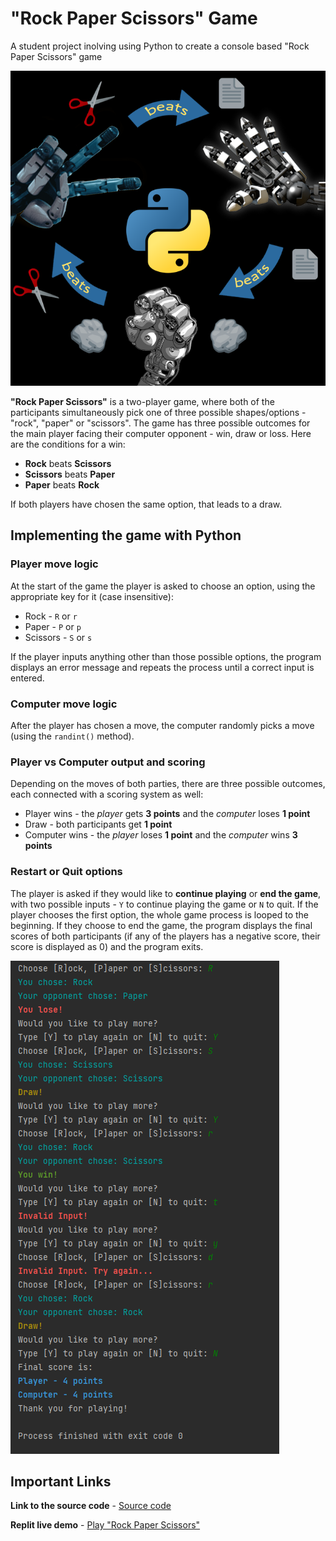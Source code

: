 # "Rock Paper Scissors" Game


A student project inolving using Python to create a console based "Rock Paper Scissors" game


![Rock Paper Scissors game](/images/RPS.png)


**"Rock Paper Scissors"** is a two-player game, where both of the participants simultaneously pick one of three possible shapes/options - "rock", "paper" or "scissors". The game has three possible outcomes for the main player facing their computer opponent - win, draw or loss. Here are the conditions for a win:
* **Rock** beats **Scissors**
* **Scissors** beats **Paper**
* **Paper** beats **Rock**

If both players have chosen the same option, that leads to a draw.


## Implementing the game with Python

### Player move logic

At the start of the game the player is asked to choose an option, using the appropriate key for it (case insensitive):
* Rock - `R` or `r`
* Paper - `P` or `p`
* Scissors - `S` or `s`

If the player inputs anything other than those possible options, the program displays an error message and repeats the process until a correct input is entered.

### Computer move logic

After the player has chosen a move, the computer randomly picks a move (using the `randint()` method).

### Player vs Computer output and scoring

Depending on the moves of both parties, there are three possible outcomes, each connected with a scoring system as well:
* Player wins - the *player* gets **3 points** and the *computer* loses **1 point**
* Draw - both participants get **1 point**
* Computer wins - the *player* loses **1 point** and the *computer* wins **3 points**

### Restart or Quit options

The player is asked if they would like to **continue playing** or **end the game**, with two possible inputs - `Y` to continue playing the game or `N` to quit. If the player chooses the first option, the whole game process is looped to the beginning. If they choose to end the game, the program displays the final scores of both participants (if any of the players has a negative score, their score is displayed as 0) and the program exits.


![Demo console preview](/images/demo_screenshot.png)

## Important Links


**Link to the source code** - [Source code](rock_paper_scissors.py)

**Replit live demo** - [Play "Rock Paper Scissors"](https://replit.com/@WolfeRTs/rockpaperscissors#main.py)
